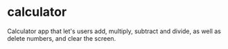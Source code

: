 # calculator
Calculator app that let's users add, multiply, subtract and divide, as well as delete numbers, and clear the screen.